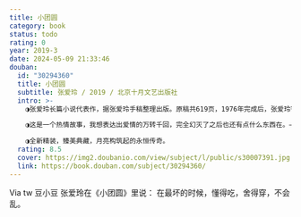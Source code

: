 ```yaml
---
title: 小团圆
category: book
status: todo
rating: 0
year: 2019-3
date: 2024-05-09 21:33:46
douban:
  id: "30294360"
  title: 小团圆
  subtitle: 张爱玲 / 2019 / 北京十月文艺出版社
  intro: >-
    ◑张爱玲长篇小说代表作，据张爱玲手稿整理出版。原稿共619页，1976年完成后，张爱玲寄给香港的好友宋淇邝文美夫妇，后因各方原因未能发表；2009年2月，经张爱玲遗产执行人宋以朗授权，皇冠出版社首次出版单行本。

    ◑这是一个热情故事，我想表达出爱情的万转千回，完全幻灭了之后也还有点什么东西在。——张爱玲

    ◑全新精装，臻美典藏，月亮构筑起的永恒传奇。
  rating: 8.5
  cover: https://img2.doubanio.com/view/subject/l/public/s30007391.jpg
  link: https://book.douban.com/subject/30294360/
---
```


Via tw 豆小豆 张爱玲在《小团圆》里说：
在最坏的时候，懂得吃，舍得穿，不会乱。

